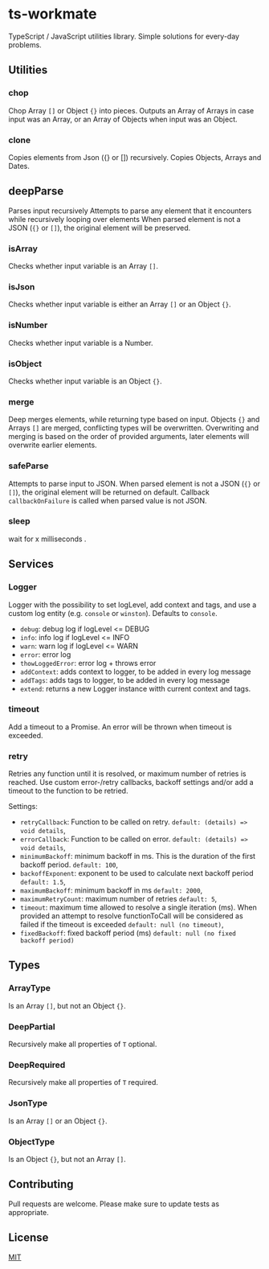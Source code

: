 # ts-workmate
TypeScript / JavaScript utilities library.
Simple solutions for every-day problems.

## Utilities
### chop
Chop Array `[]` or Object `{}` into pieces. Outputs an Array of Arrays in case input was an Array, or an Array of Objects when input was an Object.

### clone
Copies elements from Json ({} or []) recursively. Copies Objects, Arrays and Dates.

## deepParse
Parses input recursively
Attempts to parse any element that it encounters while recursively looping over elements
When parsed element is not a JSON (`{}` or `[]`), the original element will be preserved.

### isArray
Checks whether input variable is an Array `[]`.

### isJson
Checks whether input variable is either an Array  `[]` or an Object `{}`.

### isNumber
Checks whether input variable is a Number.

### isObject
Checks whether input variable is an Object `{}`.

### merge
Deep merges elements, while returning type based on input.
Objects `{}` and Arrays `[]` are merged, conflicting types will be overwritten. Overwriting and merging is based on the order of provided arguments, later elements will overwrite earlier elements.

### safeParse
Attempts to parse input to JSON. When parsed element is not a JSON (`{}` or `[]`), the original element will be returned on default. Callback `callbackOnFailure` is called when parsed value is not JSON.

### sleep
wait for x milliseconds .
 
## Services

### Logger
Logger with the possibility to set logLevel, add context and tags, and use a custom log entity (e.g. `console` or `winston`). Defaults to `console`. 

* `debug`: debug log if logLevel <= DEBUG
* `info`: info log if logLevel <= INFO
* `warn`: warn log if logLevel <= WARN
* `error`: error log
* `thowLoggedError`: error log + throws error
* `addContext`: adds context to logger, to be added in every log message
* `addTags`: adds tags to logger, to be added in every log message
* `extend`: returns a new Logger instance witth current context and tags.


### timeout
Add a timeout to a Promise. An error will be thrown when timeout is exceeded.

### retry
Retries any function until it is resolved, or maximum number of retries is reached. Use custom error-/retry callbacks, backoff settings and/or add a timeout to the function to be retried.

Settings:
* `retryCallback`: Function to be called on retry. `default: (details) => void details`,
* `errorCallback`: Function to be called on error. `default: (details) => void details`,
* `minimumBackoff`: minimum backoff in ms. This is the duration of the first backoff period. `default: 100`,
* `backoffExponent`: exponent to be used to calculate next backoff period `default: 1.5`,
* `maximumBackoff`:  minimum backoff in ms `default: 2000`,
* `maximumRetryCount`: maximum number of retries `default: 5`,
* `timeout`: maximum time allowed to resolve a single iteration (ms). When provided an attempt to resolve functionToCall will be considered as failed if the timeout is exceeded `default: null (no timeout)`,
* `fixedBackoff`: fixed backoff period (ms) `default: null (no fixed backoff period)`


## Types
### ArrayType
Is an Array `[]`, but not an Object `{}`.

### DeepPartial<T>
Recursively make all properties of `T` optional.

### DeepRequired<T>
Recursively make all properties of `T` required.

### JsonType
Is an Array `[]` or an Object `{}`.

### ObjectType
Is an Object `{}`, but not an Array `[]`.

## Contributing
Pull requests are welcome. Please make sure to update tests as appropriate.

## License
[MIT](https://opensource.org/licenses/MIT)